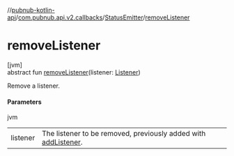 //[pubnub-kotlin-api](../../../index.md)/[com.pubnub.api.v2.callbacks](../index.md)/[StatusEmitter](index.md)/[removeListener](remove-listener.md)

# removeListener

[jvm]\
abstract fun [removeListener](remove-listener.md)(listener: [Listener](../../com.pubnub.api.callbacks/-listener/index.md))

Remove a listener.

#### Parameters

jvm

| | |
|---|---|
| listener | The listener to be removed, previously added with [addListener](add-listener.md). |
